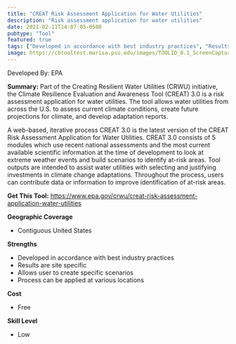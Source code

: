 ```yaml
---
title: "CREAT Risk Assessment Application for Water Utilities"
description: "Risk assessment application for water utilities"
date: 2021-02-11T14:07:03-0500
pubtype: "Tool"
featured: true
tags: ["Developed in accordance with best industry practices", "Results are site specific", "Allows user to create specific scenarios", "Process can be applied at various locations"]
image: https://cbtooltest.marisa.psu.edu/images/TOOLID_8.1_ScreenCapture-1.png
---
```

Developed By: EPA

**Summary:** Part of the Creating Resilient Water Utilities (CRWU) initiative, the Climate Resilience Evaluation and Awareness Tool (CREAT) 3.0 is a risk assessment application for water utilities. The tool allows water utilities from across the U.S. to assess current climate conditions, create future projections for climate, and develop adaptation reports.  

A web-based, iterative process CREAT 3.0 is the latest version of the CREAT Risk Assessment Application for Water Utilities. CREAT 3.0 consists of 5 modules which use recent national assessments and the most current available scientific information at the time of development to look at extreme weather events and build scenarios to identify at-risk areas. Tool outputs are intended to assist water utilities with selecting and justifying investments in climate change adaptations. Throughout the process, users can contribute data or information to improve identification of at-risk areas.

__**Get This Tool:**__ https://www.epa.gov/crwu/creat-risk-assessment-application-water-utilities

__**Geographic Coverage**__
- Contiguous United States

__**Strengths**__
-  Developed in accordance with best industry practices
-  Results are site specific
-  Allows user to create specific scenarios
-  Process can be applied at various locations

__**Cost**__
- Free

__**Skill Level**__
- Low
